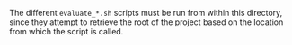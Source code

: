 The different `evaluate_*.sh` scripts must be run from within this directory, since they attempt to retrieve the root of the project based on the location from which the script is called.
